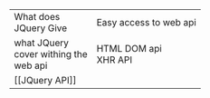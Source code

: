 
|                                              |                         |
| -------------------------------------------- | ----------------------- |
| What does <br>JQuery Give                    | Easy access to web api  |
| what JQuery <br>cover withing the<br>web api | HTML DOM api<br>XHR API |
| [[JQuery API]]                               |                         |
